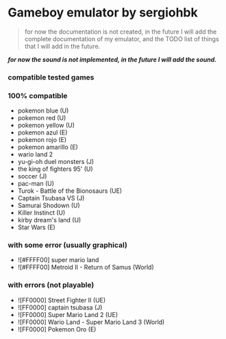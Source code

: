 # Gameboy emulator by sergiohbk

> for now the documentation is not created, in the future I will add the complete documentation of my emulator, and the TODO list of things that I will add in the future.

***for now the sound is not implemented, in the future I will add the sound.***

### compatible tested games

### 100% compatible
- pokemon blue (U)
- pokemon red (U)
- pokemon yellow (U)
- pokemon azul (E)
- pokemon rojo (E)
- pokemon amarillo (E)
- wario land 2
- yu-gi-oh duel monsters (J)
- the king of fighters 95' (U)
- soccer (J)
- pac-man (U)
- Turok - Battle of the Bionosaurs (UE)
- Captain Tsubasa VS (J)
- Samurai Shodown (U)
- Killer Instinct (U)
- kirby dream's land (U)
- Star Wars (E)

### with some error (usually graphical)
- ![#FFFF00] super mario land
- ![#FFFF00] Metroid II - Return of Samus (World)

### with errors (not playable)
- ![FF0000] Street Fighter II (UE)
- ![FF0000] captain tsubasa (J)
- ![FF0000] Super Mario Land 2 (UE)
- ![FF0000] Wario Land - Super Mario Land 3 (World)
- ![FF0000] Pokemon Oro (E)
